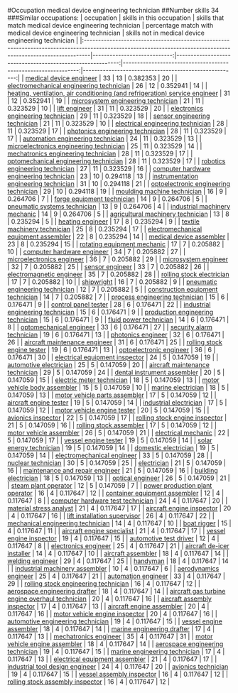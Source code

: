 #Occupation medical device engineering technician
##Number skills 34
###Similar occupations:
| occupation                                                                                                                                                    |   skills in this occupation |   skills that match medical device engineering technician |   percentage match with medical device engineering technician |   skills not in medical device engineering technician |
|:--------------------------------------------------------------------------------------------------------------------------------------------------------------|----------------------------:|----------------------------------------------------------:|--------------------------------------------------------------:|------------------------------------------------------:|
| [medical device engineer](medical_device_engineer.md)                                                                                                         |                          33 |                                                        13 |                                                      0.382353 |                                                    20 |
| [electromechanical engineering technician](electromechanical_engineering_technician.md)                                                                       |                          26 |                                                        12 |                                                      0.352941 |                                                    14 |
| [heating, ventilation, air conditioning (and refrigeration) service engineer](heating,_ventilation,_air_conditioning_(and_refrigeration)_service_engineer.md) |                          31 |                                                        12 |                                                      0.352941 |                                                    19 |
| [microsystem engineering technician](microsystem_engineering_technician.md)                                                                                   |                          21 |                                                        11 |                                                      0.323529 |                                                    10 |
| [lift engineer](lift_engineer.md)                                                                                                                             |                          31 |                                                        11 |                                                      0.323529 |                                                    20 |
| [electronics engineering technician](electronics_engineering_technician.md)                                                                                   |                          29 |                                                        11 |                                                      0.323529 |                                                    18 |
| [sensor engineering technician](sensor_engineering_technician.md)                                                                                             |                          21 |                                                        11 |                                                      0.323529 |                                                    10 |
| [electrical engineering technician](electrical_engineering_technician.md)                                                                                     |                          28 |                                                        11 |                                                      0.323529 |                                                    17 |
| [photonics engineering technician](photonics_engineering_technician.md)                                                                                       |                          28 |                                                        11 |                                                      0.323529 |                                                    17 |
| [automation engineering technician](automation_engineering_technician.md)                                                                                     |                          24 |                                                        11 |                                                      0.323529 |                                                    13 |
| [microelectronics engineering technician](microelectronics_engineering_technician.md)                                                                         |                          25 |                                                        11 |                                                      0.323529 |                                                    14 |
| [mechatronics engineering technician](mechatronics_engineering_technician.md)                                                                                 |                          28 |                                                        11 |                                                      0.323529 |                                                    17 |
| [optomechanical engineering technician](optomechanical_engineering_technician.md)                                                                             |                          28 |                                                        11 |                                                      0.323529 |                                                    17 |
| [robotics engineering technician](robotics_engineering_technician.md)                                                                                         |                          27 |                                                        11 |                                                      0.323529 |                                                    16 |
| [computer hardware engineering technician](computer_hardware_engineering_technician.md)                                                                       |                          23 |                                                        10 |                                                      0.294118 |                                                    13 |
| [instrumentation engineering technician](instrumentation_engineering_technician.md)                                                                           |                          31 |                                                        10 |                                                      0.294118 |                                                    21 |
| [optoelectronic engineering technician](optoelectronic_engineering_technician.md)                                                                             |                          29 |                                                        10 |                                                      0.294118 |                                                    19 |
| [moulding machine technician](moulding_machine_technician.md)                                                                                                 |                          16 |                                                         9 |                                                      0.264706 |                                                     7 |
| [forge equipment technician](forge_equipment_technician.md)                                                                                                   |                          14 |                                                         9 |                                                      0.264706 |                                                     5 |
| [pneumatic systems technician](pneumatic_systems_technician.md)                                                                                               |                          13 |                                                         9 |                                                      0.264706 |                                                     4 |
| [industrial machinery mechanic](industrial_machinery_mechanic.md)                                                                                             |                          14 |                                                         9 |                                                      0.264706 |                                                     5 |
| [agricultural machinery technician](agricultural_machinery_technician.md)                                                                                     |                          13 |                                                         8 |                                                      0.235294 |                                                     5 |
| [heating engineer](heating_engineer.md)                                                                                                                       |                          17 |                                                         8 |                                                      0.235294 |                                                     9 |
| [textile machinery technician](textile_machinery_technician.md)                                                                                               |                          25 |                                                         8 |                                                      0.235294 |                                                    17 |
| [electromechanical equipment assembler](electromechanical_equipment_assembler.md)                                                                             |                          22 |                                                         8 |                                                      0.235294 |                                                    14 |
| [medical device assembler](medical_device_assembler.md)                                                                                                       |                          23 |                                                         8 |                                                      0.235294 |                                                    15 |
| [rotating equipment mechanic](rotating_equipment_mechanic.md)                                                                                                 |                          17 |                                                         7 |                                                      0.205882 |                                                    10 |
| [computer hardware engineer](computer_hardware_engineer.md)                                                                                                   |                          34 |                                                         7 |                                                      0.205882 |                                                    27 |
| [microelectronics engineer](microelectronics_engineer.md)                                                                                                     |                          36 |                                                         7 |                                                      0.205882 |                                                    29 |
| [microsystem engineer](microsystem_engineer.md)                                                                                                               |                          32 |                                                         7 |                                                      0.205882 |                                                    25 |
| [sensor engineer](sensor_engineer.md)                                                                                                                         |                          33 |                                                         7 |                                                      0.205882 |                                                    26 |
| [electromagnetic engineer](electromagnetic_engineer.md)                                                                                                       |                          35 |                                                         7 |                                                      0.205882 |                                                    28 |
| [rolling stock electrician](rolling_stock_electrician.md)                                                                                                     |                          17 |                                                         7 |                                                      0.205882 |                                                    10 |
| [shipwright](shipwright.md)                                                                                                                                   |                          16 |                                                         7 |                                                      0.205882 |                                                     9 |
| [pneumatic engineering technician](pneumatic_engineering_technician.md)                                                                                       |                          12 |                                                         7 |                                                      0.205882 |                                                     5 |
| [construction equipment technician](construction_equipment_technician.md)                                                                                     |                          14 |                                                         7 |                                                      0.205882 |                                                     7 |
| [process engineering technician](process_engineering_technician.md)                                                                                           |                          15 |                                                         6 |                                                      0.176471 |                                                     9 |
| [control panel tester](control_panel_tester.md)                                                                                                               |                          28 |                                                         6 |                                                      0.176471 |                                                    22 |
| [industrial engineering technician](industrial_engineering_technician.md)                                                                                     |                          15 |                                                         6 |                                                      0.176471 |                                                     9 |
| [production engineering technician](production_engineering_technician.md)                                                                                     |                          15 |                                                         6 |                                                      0.176471 |                                                     9 |
| [fluid power technician](fluid_power_technician.md)                                                                                                           |                          14 |                                                         6 |                                                      0.176471 |                                                     8 |
| [optomechanical engineer](optomechanical_engineer.md)                                                                                                         |                          33 |                                                         6 |                                                      0.176471 |                                                    27 |
| [security alarm technician](security_alarm_technician.md)                                                                                                     |                          19 |                                                         6 |                                                      0.176471 |                                                    13 |
| [photonics engineer](photonics_engineer.md)                                                                                                                   |                          32 |                                                         6 |                                                      0.176471 |                                                    26 |
| [aircraft maintenance engineer](aircraft_maintenance_engineer.md)                                                                                             |                          31 |                                                         6 |                                                      0.176471 |                                                    25 |
| [rolling stock engine tester](rolling_stock_engine_tester.md)                                                                                                 |                          19 |                                                         6 |                                                      0.176471 |                                                    13 |
| [optoelectronic engineer](optoelectronic_engineer.md)                                                                                                         |                          36 |                                                         6 |                                                      0.176471 |                                                    30 |
| [electrical equipment inspector](electrical_equipment_inspector.md)                                                                                           |                          24 |                                                         5 |                                                      0.147059 |                                                    19 |
| [automotive electrician](automotive_electrician.md)                                                                                                           |                          25 |                                                         5 |                                                      0.147059 |                                                    20 |
| [aircraft maintenance technician](aircraft_maintenance_technician.md)                                                                                         |                          29 |                                                         5 |                                                      0.147059 |                                                    24 |
| [dental instrument assembler](dental_instrument_assembler.md)                                                                                                 |                          20 |                                                         5 |                                                      0.147059 |                                                    15 |
| [electric meter technician](electric_meter_technician.md)                                                                                                     |                          18 |                                                         5 |                                                      0.147059 |                                                    13 |
| [motor vehicle body assembler](motor_vehicle_body_assembler.md)                                                                                               |                          15 |                                                         5 |                                                      0.147059 |                                                    10 |
| [marine electrician](marine_electrician.md)                                                                                                                   |                          18 |                                                         5 |                                                      0.147059 |                                                    13 |
| [motor vehicle parts assembler](motor_vehicle_parts_assembler.md)                                                                                             |                          17 |                                                         5 |                                                      0.147059 |                                                    12 |
| [aircraft engine tester](aircraft_engine_tester.md)                                                                                                           |                          19 |                                                         5 |                                                      0.147059 |                                                    14 |
| [industrial electrician](industrial_electrician.md)                                                                                                           |                          17 |                                                         5 |                                                      0.147059 |                                                    12 |
| [motor vehicle engine tester](motor_vehicle_engine_tester.md)                                                                                                 |                          20 |                                                         5 |                                                      0.147059 |                                                    15 |
| [avionics inspector](avionics_inspector.md)                                                                                                                   |                          22 |                                                         5 |                                                      0.147059 |                                                    17 |
| [rolling stock engine inspector](rolling_stock_engine_inspector.md)                                                                                           |                          21 |                                                         5 |                                                      0.147059 |                                                    16 |
| [rolling stock assembler](rolling_stock_assembler.md)                                                                                                         |                          17 |                                                         5 |                                                      0.147059 |                                                    12 |
| [motor vehicle assembler](motor_vehicle_assembler.md)                                                                                                         |                          26 |                                                         5 |                                                      0.147059 |                                                    21 |
| [electrical mechanic](electrical_mechanic.md)                                                                                                                 |                          22 |                                                         5 |                                                      0.147059 |                                                    17 |
| [vessel engine tester](vessel_engine_tester.md)                                                                                                               |                          19 |                                                         5 |                                                      0.147059 |                                                    14 |
| [solar energy technician](solar_energy_technician.md)                                                                                                         |                          19 |                                                         5 |                                                      0.147059 |                                                    14 |
| [domestic electrician](domestic_electrician.md)                                                                                                               |                          19 |                                                         5 |                                                      0.147059 |                                                    14 |
| [electromechanical engineer](electromechanical_engineer.md)                                                                                                   |                          33 |                                                         5 |                                                      0.147059 |                                                    28 |
| [nuclear technician](nuclear_technician.md)                                                                                                                   |                          30 |                                                         5 |                                                      0.147059 |                                                    25 |
| [electrician](electrician.md)                                                                                                                                 |                          21 |                                                         5 |                                                      0.147059 |                                                    16 |
| [maintenance and repair engineer](maintenance_and_repair_engineer.md)                                                                                         |                          21 |                                                         5 |                                                      0.147059 |                                                    16 |
| [building electrician](building_electrician.md)                                                                                                               |                          18 |                                                         5 |                                                      0.147059 |                                                    13 |
| [optical engineer](optical_engineer.md)                                                                                                                       |                          26 |                                                         5 |                                                      0.147059 |                                                    21 |
| [steam plant operator](steam_plant_operator.md)                                                                                                               |                          12 |                                                         5 |                                                      0.147059 |                                                     7 |
| [power production plant operator](power_production_plant_operator.md)                                                                                         |                          16 |                                                         4 |                                                      0.117647 |                                                    12 |
| [container equipment assembler](container_equipment_assembler.md)                                                                                             |                          12 |                                                         4 |                                                      0.117647 |                                                     8 |
| [computer hardware test technician](computer_hardware_test_technician.md)                                                                                     |                          24 |                                                         4 |                                                      0.117647 |                                                    20 |
| [material stress analyst](material_stress_analyst.md)                                                                                                         |                          21 |                                                         4 |                                                      0.117647 |                                                    17 |
| [aircraft engine inspector](aircraft_engine_inspector.md)                                                                                                     |                          20 |                                                         4 |                                                      0.117647 |                                                    16 |
| [lift installation supervisor](lift_installation_supervisor.md)                                                                                               |                          26 |                                                         4 |                                                      0.117647 |                                                    22 |
| [mechanical engineering technician](mechanical_engineering_technician.md)                                                                                     |                          14 |                                                         4 |                                                      0.117647 |                                                    10 |
| [boat rigger](boat_rigger.md)                                                                                                                                 |                          15 |                                                         4 |                                                      0.117647 |                                                    11 |
| [aircraft engine specialist](aircraft_engine_specialist.md)                                                                                                   |                          21 |                                                         4 |                                                      0.117647 |                                                    17 |
| [vessel engine inspector](vessel_engine_inspector.md)                                                                                                         |                          19 |                                                         4 |                                                      0.117647 |                                                    15 |
| [automotive test driver](automotive_test_driver.md)                                                                                                           |                          12 |                                                         4 |                                                      0.117647 |                                                     8 |
| [electronics engineer](electronics_engineer.md)                                                                                                               |                          25 |                                                         4 |                                                      0.117647 |                                                    21 |
| [aircraft de-icer installer](aircraft_de-icer_installer.md)                                                                                                   |                          14 |                                                         4 |                                                      0.117647 |                                                    10 |
| [aircraft assembler](aircraft_assembler.md)                                                                                                                   |                          18 |                                                         4 |                                                      0.117647 |                                                    14 |
| [welding engineer](welding_engineer.md)                                                                                                                       |                          29 |                                                         4 |                                                      0.117647 |                                                    25 |
| [handyman](handyman.md)                                                                                                                                       |                          18 |                                                         4 |                                                      0.117647 |                                                    14 |
| [industrial machinery assembler](industrial_machinery_assembler.md)                                                                                           |                          10 |                                                         4 |                                                      0.117647 |                                                     6 |
| [aerodynamics engineer](aerodynamics_engineer.md)                                                                                                             |                          25 |                                                         4 |                                                      0.117647 |                                                    21 |
| [automation engineer](automation_engineer.md)                                                                                                                 |                          33 |                                                         4 |                                                      0.117647 |                                                    29 |
| [rolling stock engineering technician](rolling_stock_engineering_technician.md)                                                                               |                          16 |                                                         4 |                                                      0.117647 |                                                    12 |
| [aerospace engineering drafter](aerospace_engineering_drafter.md)                                                                                             |                          18 |                                                         4 |                                                      0.117647 |                                                    14 |
| [aircraft gas turbine engine overhaul technician](aircraft_gas_turbine_engine_overhaul_technician.md)                                                         |                          20 |                                                         4 |                                                      0.117647 |                                                    16 |
| [aircraft assembly inspector](aircraft_assembly_inspector.md)                                                                                                 |                          17 |                                                         4 |                                                      0.117647 |                                                    13 |
| [aircraft engine assembler](aircraft_engine_assembler.md)                                                                                                     |                          20 |                                                         4 |                                                      0.117647 |                                                    16 |
| [motor vehicle engine inspector](motor_vehicle_engine_inspector.md)                                                                                           |                          20 |                                                         4 |                                                      0.117647 |                                                    16 |
| [automotive engineering technician](automotive_engineering_technician.md)                                                                                     |                          19 |                                                         4 |                                                      0.117647 |                                                    15 |
| [vessel engine assembler](vessel_engine_assembler.md)                                                                                                         |                          18 |                                                         4 |                                                      0.117647 |                                                    14 |
| [marine engineering drafter](marine_engineering_drafter.md)                                                                                                   |                          17 |                                                         4 |                                                      0.117647 |                                                    13 |
| [mechatronics engineer](mechatronics_engineer.md)                                                                                                             |                          35 |                                                         4 |                                                      0.117647 |                                                    31 |
| [motor vehicle engine assembler](motor_vehicle_engine_assembler.md)                                                                                           |                          18 |                                                         4 |                                                      0.117647 |                                                    14 |
| [aerospace engineering technician](aerospace_engineering_technician.md)                                                                                       |                          19 |                                                         4 |                                                      0.117647 |                                                    15 |
| [marine engineering technician](marine_engineering_technician.md)                                                                                             |                          17 |                                                         4 |                                                      0.117647 |                                                    13 |
| [electrical equipment assembler](electrical_equipment_assembler.md)                                                                                           |                          21 |                                                         4 |                                                      0.117647 |                                                    17 |
| [industrial tool design engineer](industrial_tool_design_engineer.md)                                                                                         |                          24 |                                                         4 |                                                      0.117647 |                                                    20 |
| [avionics technician](avionics_technician.md)                                                                                                                 |                          19 |                                                         4 |                                                      0.117647 |                                                    15 |
| [vessel assembly inspector](vessel_assembly_inspector.md)                                                                                                     |                          16 |                                                         4 |                                                      0.117647 |                                                    12 |
| [rolling stock assembly inspector](rolling_stock_assembly_inspector.md)                                                                                       |                          16 |                                                         4 |                                                      0.117647 |                                                    12 |
